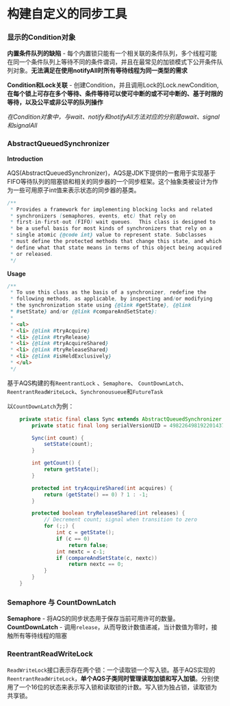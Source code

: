 # 构建自定义的同步工具

### 显示的Condition对象

**内置条件队列的缺陷** - 每个内置锁只能有一个相关联的条件队列，多个线程可能在同一个条件队列上等待不同的条件谓词，并且在最常见的加锁模式下公开条件队列对象。**无法满足在使用notifyAll时所有等待线程为同一类型的需求**

**Condition和Lock关联** - 创建Condition，并且调用Lock的Lock.newCondition,**在每个锁上可存在多个等待、条件等待可以使可中断的或不可中断的、基于时限的等待，以及公平或非公平的队列操作**

*在Condition对象中，与wait、notify和notifyAll方法对应的分别是await、signal和signalAll*

### AbstractQueuedSynchronizer

**Introduction**

AQS(AbstractQueuedSynchronizer)，AQS是JDK下提供的一套用于实现基于FIFO等待队列的阻塞锁和相关的同步器的一个同步框架。这个抽象类被设计为作为一些可用原子int值来表示状态的同步器的基类。

```java
/**
 * Provides a framework for implementing blocking locks and related
 * synchronizers (semaphores, events, etc) that rely on
 * first-in-first-out (FIFO) wait queues.  This class is designed to
 * be a useful basis for most kinds of synchronizers that rely on a
 * single atomic {@code int} value to represent state. Subclasses
 * must define the protected methods that change this state, and which
 * define what that state means in terms of this object being acquired
 * or released. 
 */
```

**Usage**

```java
/**
 * To use this class as the basis of a synchronizer, redefine the
 * following methods, as applicable, by inspecting and/or modifying
 * the synchronization state using {@link #getState}, {@link
 * #setState} and/or {@link #compareAndSetState}:
 *
 * <ul>
 * <li> {@link #tryAcquire}
 * <li> {@link #tryRelease}
 * <li> {@link #tryAcquireShared}
 * <li> {@link #tryReleaseShared}
 * <li> {@link #isHeldExclusively}
 * </ul>
 */
```

基于AQS构建的有`ReentrantLock` 、`Semaphore`、 `CountDownLatch`、 `ReentrantReadWriteLock`、`Synchronousueue`和`FutureTask`

以`CountDownLatch`为例：

```java
    private static final class Sync extends AbstractQueuedSynchronizer {
        private static final long serialVersionUID = 4982264981922014374L;

        Sync(int count) {
            setState(count);
        }

        int getCount() {
            return getState();
        }

        protected int tryAcquireShared(int acquires) {
            return (getState() == 0) ? 1 : -1;
        }

        protected boolean tryReleaseShared(int releases) {
            // Decrement count; signal when transition to zero
            for (;;) {
                int c = getState();
                if (c == 0)
                    return false;
                int nextc = c-1;
                if (compareAndSetState(c, nextc))
                    return nextc == 0;
            }
        }
    }

```

### Semaphore 与 CountDownLatch

**Semaphore** - 将AQS的同步状态用于保存当前可用许可的数量。
**CountDownLatch** - 调用`release`，从而导致计数值递减，当计数值为零时，接触所有等待线程的阻塞

### ReentrantReadWriteLock

`ReadWriteLock`接口表示存在两个锁：一个读取锁一个写入锁。基于AQS实现的`ReentrantReadWriteLock`，**单个AQS子类同时管理读取加锁和写入加锁**。分别使用了一个16位的状态来表示写入锁和读取锁的计数。写入锁为独占锁，读取锁为共享锁。

